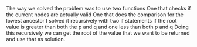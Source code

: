 
The way we solved the problem was to use two functions
One that checks if the current nodes are actually valid
One that does the comparison for the lowest ancestor
I solved it recursively with two if statements if the root value is greater than both the p and q and one less than both p and q
Doing this recursively we can get the root of the value that we want to be returned and use that as solution.
